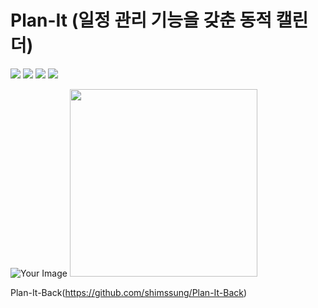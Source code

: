 # Plan-It (일정 관리 기능을 갖춘 동적 캘린더)

<img src="https://img.shields.io/badge/React-61DAFB?style=flat-square&logo=React&logoColor=white"/> <img src="https://img.shields.io/badge/MySQL-4479A1?style=flat-square&logo=MySQL&logoColor=white"/> <img src="https://img.shields.io/badge/SpringBoot-6DB33F?style=flat-square&logo=Spring-Boot&logoColor=white"/> <img src="https://img.shields.io/badge/MyBatis-EF2D5E?style=flat-square&logo=data:image/svg+xml;base64,PHN2ZyB4bWxucz0iaHR0cDovL3d3dy53My5vcmcvMjAwMC9zdmciIHZpZXdCb3g9IjAgMCAxMDAgMTAwIj4gPHJlY3Qgd2lkdGg9IjEwMCIgaGVpZ2h0PSIxMDAiIGZpbGw9IiNGRjAzMDgiIC8+IDx0ZXh0IHg9IjE1IiB5PSI2NSIgc3R5bGU9ImZpbGw6IHdoaXRlOyBmb250LXNpemU6NDBweDsgZm9udC1mYW1pbHk6QXJpYWwsIHNhbnMtc2VyaWYiPiBNQkkgPC90ZXh0Pjwvc3ZnPg==&logoColor=white"/>

![Your Image](https://github.com/shimssung/Plan-It-Front/blob/main/public/1726711735115_6573.jpg)
<img src="/images/1726711735115_6573.jpg" width="300"/>

Plan-It-Back(https://github.com/shimssung/Plan-It-Back)

